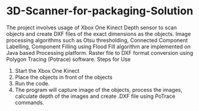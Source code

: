 # 3D-Scanner-for-packaging-Solution
The project involves usage of Xbox One Kinect Depth sensor to scan objects and create DXF files of the exact dimensions as the objects. Image processing algorithms such as Otsu thresholding, Connected Component Labelling, Component Filling using Flood Fill algorithm are implemented on Java based Processing platform. Raster file to DXF format conversion using Polygon Tracing (Potrace) software.
Steps for Use
1. Start the Xbox One Kinect
2. Place the objects in front of the objects
3. Run the code.
4. The program will capture image of the objects, process the images, calculate depth of the images and create .DXF file using PoTrace commands.  
